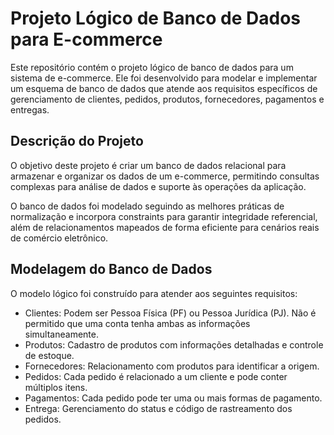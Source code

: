 # Projeto Lógico de Banco de Dados para E-commerce
Este repositório contém o projeto lógico de banco de dados para um sistema de e-commerce. Ele foi desenvolvido para modelar e implementar um esquema de banco de dados que atende aos requisitos específicos de gerenciamento de clientes, pedidos, produtos, fornecedores, pagamentos e entregas.

## Descrição do Projeto
O objetivo deste projeto é criar um banco de dados relacional para armazenar e organizar os dados de um e-commerce, permitindo consultas complexas para análise de dados e suporte às operações da aplicação.

O banco de dados foi modelado seguindo as melhores práticas de normalização e incorpora constraints para garantir integridade referencial, além de relacionamentos mapeados de forma eficiente para cenários reais de comércio eletrônico.

## Modelagem do Banco de Dados
O modelo lógico foi construído para atender aos seguintes requisitos:

- Clientes: Podem ser Pessoa Física (PF) ou Pessoa Jurídica (PJ). Não é permitido que uma conta tenha ambas as informações simultaneamente.
- Produtos: Cadastro de produtos com informações detalhadas e controle de estoque.
- Fornecedores: Relacionamento com produtos para identificar a origem.
- Pedidos: Cada pedido é relacionado a um cliente e pode conter múltiplos itens.
- Pagamentos: Cada pedido pode ter uma ou mais formas de pagamento.
- Entrega: Gerenciamento do status e código de rastreamento dos pedidos.
